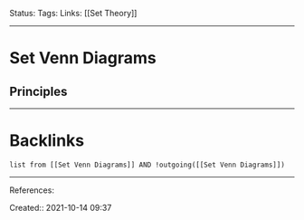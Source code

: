 Status: 
Tags: 
Links: [[Set Theory]]
___
# Set Venn Diagrams
## Principles

___
# Backlinks
```dataview
list from [[Set Venn Diagrams]] AND !outgoing([[Set Venn Diagrams]])
```
___
References:

Created:: 2021-10-14 09:37
